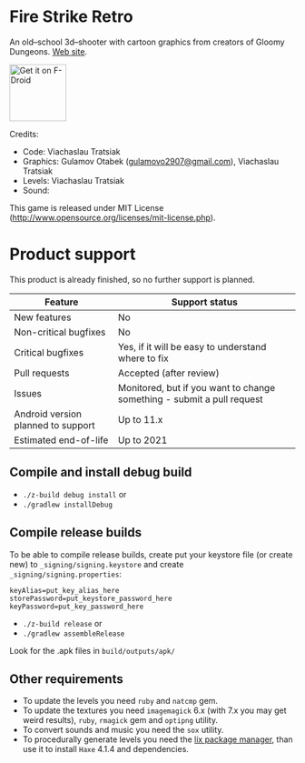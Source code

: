 # Fire Strike Retro

An old–school 3d–shooter with cartoon graphics from creators of Gloomy Dungeons. [Web site](https://eightsines.com/fire-strike/).

<a href="https://f-droid.org/packages/com.eightsines.firestrike.opensource" target="_blank"><img src="https://f-droid.org/badge/get-it-on.png" alt="Get it on F-Droid" height="100" /></a>

Credits:

  - Code: Viachaslau Tratsiak
  - Graphics: Gulamov Otabek (gulamovo2907@gmail.com), Viachaslau Tratsiak
  - Levels: Viachaslau Tratsiak
  - Sound:

This game is released under MIT License (http://www.opensource.org/licenses/mit-license.php).

# Product support

This product is already finished, so no further support is planned.

| Feature | Support status |
|---|---|
| New features | No |
| Non-critical bugfixes | No |
| Critical bugfixes | Yes, if it will be easy to understand where to fix |
| Pull requests | Accepted (after review) |
| Issues | Monitored, but if you want to change something - submit a pull request |
| Android version planned to support | Up to 11.x |
| Estimated end-of-life | Up to 2021 |

## Compile and install debug build

  - `./z-build debug install` or
  - `./gradlew installDebug`

## Compile release builds

To be able to compile release builds, create put your keystore file (or create new) to `_signing/signing.keystore` and create `_signing/signing.properties`:

```
keyAlias=put_key_alias_here
storePassword=put_keystore_password_here
keyPassword=put_key_password_here
```

  - `./z-build release` or
  - `./gradlew assembleRelease`

Look for the .apk files in `build/outputs/apk/`

## Other requirements

- To update the levels you need `ruby` and `natcmp` gem.
- To update the textures you need `imagemagick` 6.x (with 7.x you may get weird results), `ruby`, `rmagick` gem and `optipng` utility.
- To convert sounds and music you need the `sox` utility.
- To procedurally generate levels you need the [lix package manager](https://github.com/lix-pm/lix.client), than use it to install `Haxe` 4.1.4 and dependencies.
